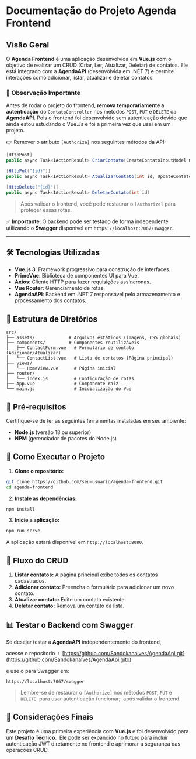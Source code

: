 # Documentação do Projeto Agenda Frontend

## Visão Geral

O **Agenda Frontend** é uma aplicação desenvolvida em **Vue.js** com o objetivo de realizar um CRUD (Criar, Ler, Atualizar, Deletar) de contatos. Ele está integrado com a **AgendaAPI** (desenvolvida em .NET 7) e permite interações como adicionar, listar, atualizar e deletar contatos.

### 📌 Observação Importante

Antes de rodar o projeto do frontend, **remova temporariamente a autenticação** do `ContatoController` nos métodos `POST`, `PUT` e `DELETE` da **AgendaAPI**. Pois o frontend foi desenvolvido sem autenticação devido que ainda estou estudando o Vue.Js e foi a primeira vez que usei em um projeto.

👉 Remover o atributo `[Authorize]` nos seguintes métodos da API:

```csharp
[HttpPost]
public async Task<IActionResult> CriarContato(CreateContatoInputModel model)

[HttpPut("{id}")]
public async Task<IActionResult> AtualizarContato(int id, UpdateContatoInputModel model)

[HttpDelete("{id}")]
public async Task<IActionResult> DeletarContato(int id)
```

> Após validar o frontend, você pode restaurar o `[Authorize]` para proteger essas rotas.

✅ **Importante**: O backend pode ser testado de forma independente utilizando o **Swagger** disponível em `https://localhost:7067/swagger`.   

---

## 🛠️ Tecnologias Utilizadas

- **Vue.js 3**: Framework progressivo para construção de interfaces.
- **PrimeVue**: Biblioteca de componentes UI para Vue.
- **Axios**: Cliente HTTP para fazer requisições assíncronas.
- **Vue Router**: Gerenciamento de rotas.
- **AgendaAPI**: Backend em .NET 7 responsável pelo armazenamento e processamento dos contatos.

## 📂 Estrutura de Diretórios

```
src/
├── assets/             # Arquivos estáticos (imagens, CSS globais)
├── components/         # Componentes reutilizáveis
│   ├── ContactForm.vue   # Formulário de contato (Adicionar/Atualizar)
│   └── ContactList.vue   # Lista de contatos (Página principal)
├── views/             
│   └── HomeView.vue      # Página inicial
├── router/              
│   └── index.js          # Configuração de rotas
├── App.vue               # Componente raiz
└── main.js               # Inicialização do Vue
```

## 📌 Pré-requisitos

Certifique-se de ter as seguintes ferramentas instaladas em seu ambiente:

- **Node.js** (versão 18 ou superior)
- **NPM** (gerenciador de pacotes do Node.js)

## 🚀 Como Executar o Projeto

1. **Clone o repositório:**

```bash
git clone https://github.com/seu-usuario/agenda-frontend.git
cd agenda-frontend
```

2. **Instale as dependências:**

```bash
npm install
```

3. **Inicie a aplicação:**

```bash
npm run serve
```

A aplicação estará disponível em `http://localhost:8080`.

## 🔄 Fluxo do CRUD

1. **Listar contatos:** A página principal exibe todos os contatos cadastrados.
2. **Adicionar contato:** Preencha o formulário para adicionar um novo contato.
3. **Atualizar contato:** Edite um contato existente.
4. **Deletar contato:** Remova um contato da lista.

## 📊 Testar o Backend com Swagger

Se desejar testar a **AgendaAPI** independentemente do frontend,

&#x20;acesse o repositorio  :  [https://github.com/Sandokanalves/AgendaApi.git](https://github.com/Sandokanalves/AgendaApi.gito)

e use o para Swagger em:

```
https://localhost:7067/swagger
```

> Lembre-se de restaurar o `[Authorize]` nos métodos `POST`, `PUT` e `DELETE`  para usar autenticação funcionar;  após validar o frontend.

## 📣 Considerações Finais

Este projeto é uma primeira experiência com **Vue.js** e foi desenvolvido para um **Desafio Técnico**.  Ele pode ser expandido no futuro para incluir autenticação JWT diretamente no frontend e aprimorar a segurança das operações CRUD.


